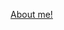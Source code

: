 [About me!](https://capsule-render.vercel.app/api?type=blur&height=250&color=gradient&text=About%20me&textBg=false&animation=twinkling)
